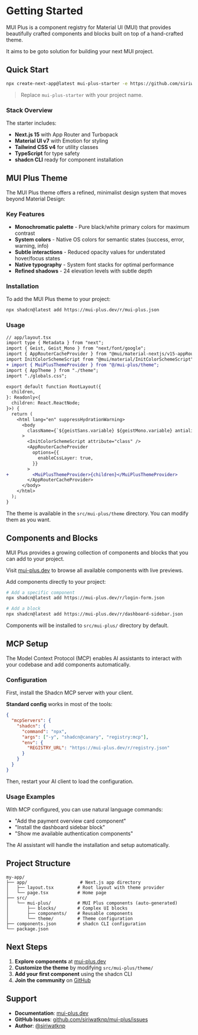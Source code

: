 # Getting Started

MUI Plus is a component registry for Material UI (MUI) that provides beautifully crafted components and blocks built on top of a hand-crafted theme.

It aims to be goto solution for building your next MUI project.

## Quick Start

```bash
npx create-next-app@latest mui-plus-starter -e https://github.com/siriwatknp/mui-plus/tree/main/examples/nextjs
```

> Replace `mui-plus-starter` with your project name.

### Stack Overview

The starter includes:

- **Next.js 15** with App Router and Turbopack
- **Material UI v7** with Emotion for styling
- **Tailwind CSS v4** for utility classes
- **TypeScript** for type safety
- **shadcn CLI** ready for component installation

## MUI Plus Theme

The MUI Plus theme offers a refined, minimalist design system that moves beyond Material Design:

### Key Features

- **Monochromatic palette** - Pure black/white primary colors for maximum contrast
- **System colors** - Native OS colors for semantic states (success, error, warning, info)
- **Subtle interactions** - Reduced opacity values for understated hover/focus states
- **Native typography** - System font stacks for optimal performance
- **Refined shadows** - 24 elevation levels with subtle depth

### Installation

To add the MUI Plus theme to your project:

```bash
npx shadcn@latest add https://mui-plus.dev/r/mui-plus.json
```

### Usage

```diff
// app/layout.tsx
import type { Metadata } from "next";
import { Geist, Geist_Mono } from "next/font/google";
import { AppRouterCacheProvider } from "@mui/material-nextjs/v15-appRouter";
import InitColorSchemeScript from "@mui/material/InitColorSchemeScript";
+ import { MuiPlusThemeProvider } from "@/mui-plus/theme";
import { AppTheme } from "./theme";
import "./globals.css";

export default function RootLayout({
  children,
}: Readonly<{
  children: React.ReactNode;
}>) {
  return (
    <html lang="en" suppressHydrationWarning>
      <body
        className={`${geistSans.variable} ${geistMono.variable} antialiased`}
      >
        <InitColorSchemeScript attribute="class" />
        <AppRouterCacheProvider
          options={{
            enableCssLayer: true,
          }}
        >
+         <MuiPlusThemeProvider>{children}</MuiPlusThemeProvider>
        </AppRouterCacheProvider>
      </body>
    </html>
  );
}
```

The theme is available in the `src/mui-plus/theme` directory.
You can modify them as you want.

## Components and Blocks

MUI Plus provides a growing collection of components and blocks that you can add to your project.

Visit [mui-plus.dev](https://mui-plus.dev) to browse all available components with live previews.

Add components directly to your project:

```bash
# Add a specific component
npx shadcn@latest add https://mui-plus.dev/r/login-form.json

# Add a block
npx shadcn@latest add https://mui-plus.dev/r/dashboard-sidebar.json
```

Components will be installed to `src/mui-plus/` directory by default.

## MCP Setup

The Model Context Protocol (MCP) enables AI assistants to interact with your codebase and add components automatically.

### Configuration

First, install the Shadcn MCP server with your client.

**Standard config** works in most of the tools:

```json
{
  "mcpServers": {
    "shadcn": {
      "command": "npx",
      "args": ["-y", "shadcn@canary", "registry:mcp"],
      "env": {
        "REGISTRY_URL": "https://mui-plus.dev/r/registry.json"
      }
    }
  }
}
```

Then, restart your AI client to load the configuration.

### Usage Examples

With MCP configured, you can use natural language commands:

- "Add the payment overview card component"
- "Install the dashboard sidebar block"
- "Show me available authentication components"

The AI assistant will handle the installation and setup automatically.

## Project Structure

```
my-app/
├── app/                    # Next.js app directory
│   ├── layout.tsx         # Root layout with theme provider
│   └── page.tsx           # Home page
├── src/
│   └── mui-plus/          # MUI Plus components (auto-generated)
│       ├── blocks/        # Complex UI blocks
│       ├── components/    # Reusable components
│       └── theme/         # Theme configuration
├── components.json        # shadcn CLI configuration
└── package.json
```

## Next Steps

1. **Explore components** at [mui-plus.dev](https://mui-plus.dev)
2. **Customize the theme** by modifying `src/mui-plus/theme/`
3. **Add your first component** using the shadcn CLI
4. **Join the community** on [GitHub](https://github.com/siriwatknp/mui-plus)

## Support

- **Documentation**: [mui-plus.dev](https://mui-plus.dev)
- **GitHub Issues**: [github.com/siriwatknp/mui-plus/issues](https://github.com/siriwatknp/mui-plus/issues)
- **Author**: [@siriwatknp](https://github.com/siriwatknp)
